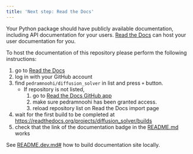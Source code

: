 ```yaml
---
title: 'Next step: Read the Docs'
---
```


Your Python package should have publicly available documentation, including API documentation for your users.
[Read the Docs](https://readthedocs.org) can host your user documentation for you.

To host the documentation of this repository please perform the following instructions:

1. go to [Read the Docs](https://readthedocs.org/dashboard/import/?)
1. log in with your GitHub account
1. find `pedramnoohi/diffusion_solver` in list and press `+` button.
   * If repository is not listed,
      1. go to [Read the Docs GitHub app](https://github.com/settings/connections/applications/fae83c942bc1d89609e2)
      2. make sure pedramnoohi has been granted access.
      3. reload repository list on Read the Docs import page
1. wait for the first build to be completed at <https://readthedocs.org/projects/diffusion_solver/builds>
1. check that the link of the documentation badge in the [README.md](https://github.com/pedramnoohi/diffusion_solver) works

See [README.dev.md#](https://github.com/pedramnoohi/diffusion_solver/blob/main/README.dev.md#generating-the-api-docs) how to build documentation site locally.
